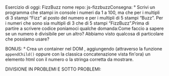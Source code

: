 Esercizio di oggi: FizzBuzz
nome repo: js-fizzbuzzConsegna:
° Scrivi un programma che stampi in console i numeri da 1 a 100,
ma che per i multipli di 3 stampi “Fizz” al posto del numero e per i multipli di 5 stampi “Buzz”.
Per i numeri che sono sia multipli di 3 che di 5 stampi “FizzBuzz”.Prima di partire a scrivere codice poniamoci qualche domanda:Come faccio a sapere se un numero è divisibile per un altro?
Abbiamo visto qualcosa di particolare che possiamo usare?

BONUS:
° Crea un container nel DOM , aggiungendo (attraverso la funzione `appendChild()` oppure con la classica concatenazione vista fin'ora) un elemento html con il numero o la stringa corretta da mostrare.

DIVISIONE IN PROBLEMI E SOTTO PROBLEMI:

